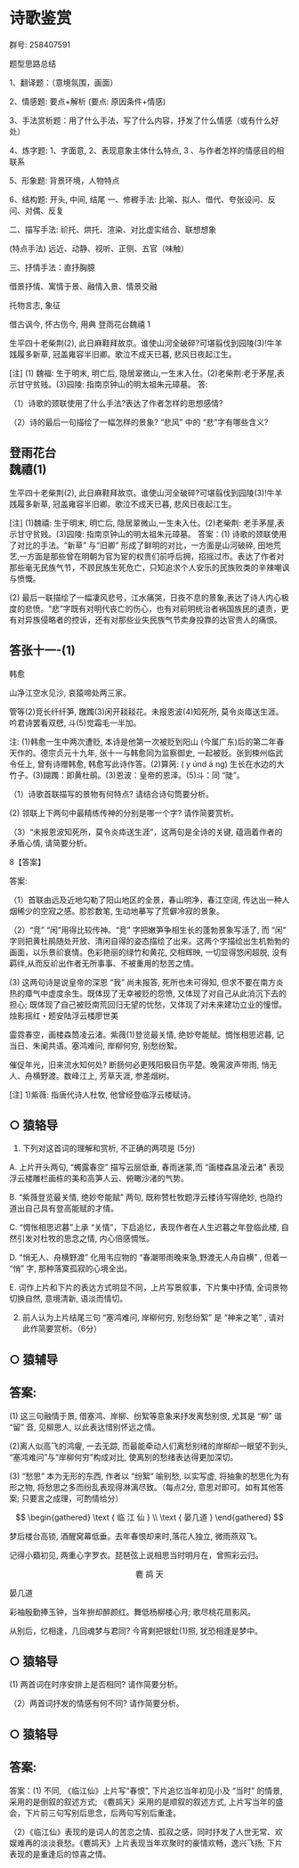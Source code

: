 # 诗歌鉴赏 

群号: 258407591

题型思路总结

1、翻译题：（意境氛围，画面）

2、情感题: 要点+解析 (要点: 原因条件+情感)

3、手法赏析题：用了什么手法，写了什么内容，抒发了什么情感（或有什么好处）

4、炼字题: 1、字面意, 2、表现意象主体什么特点, 3 、与作者怎样的情感目的相联系

5、形象题: 背景环境，人物特点

6、结构题: 开头, 中间, 结尾
一、修稺手法: 比喻、拟人、借代、夸张设问、反问、对偶、反复

二、描写手法: 祄托、烘托、渲染、对比虚实结合、联想想象

(特点手法) 远近、动静、视听、正侧、五官（味触）

三、抒情手法：直抒胸臆

借景抒情、寓情于景、融情入景、情景交融

托物言志, 象征

借古讽今, 怀古伤今, 用典
登雨花台魏禧 1

生平四十老柴荆(2), 此日麻鞋拜故京。谁使山河全破碎?可堪翦伐到园陵(3)!牛羊践履多新草, 冠盖雍容半旧卿。歌泣不成天已暮, 悲风日夜起江生。

[注] (1) 魏福: 生于明末, 明亡后, 隐居翠微山,一生末入仕。(2)老柴荆:老于茅屋,表示甘守贫贱。(3)园陵: 指南京钟山的明太祖朱元璋墓。
答:

（1）诗歌的颈联使用了什么手法?表达了作者怎样的思想感情?

（2）诗的最后一句描绘了一幅怎样的景象? “悲风” 中的 “悲”字有哪些含义?

## 登雨花台 <br> 魏禧(1)

生平四十老柴荆(2), 此日麻鞋拜故京。谁使山河全破碎?可堪翦伐到园陵(3)!牛羊践履多新草, 冠盖雍容半旧卿。歌泣不成天已暮, 悲风日夜起江生。

[注] (1)魏禧: 生于明末, 明亡后, 隐居翠微山,一生未入仕。(2)老柴荆: 老手茅屋,表示甘守贫贱。(3)园陵: 指南京钟山的明太祖朱元璋墓。
答案：(1) 诗歌的颈联使用了对比的手法。“新草” 与“旧卿” 形成了鲜明的对比，一方面是山河破碎, 田地荒艺,一方面是那些曾在明朝为官为宦的权贵们前呼后拥，招摇过市。表达了作者对那些毫无民族气节，不顾民族生死危亡，只知追求个人安乐的民族败类的辛辣嘲讽与愤慨。

(2) 最后一联描绘了一幅凄风悲号，江水痛哭，日夜不息的景象,表达了诗人内心极度的悲愤。“悲”字既有对明代丧亡的伤心，也有对前明统治者祸国族民的遺责，更有对异族侵略者的控诉，还有对那些业失民族气节卖身投靠的达官贵人的痛恨。

## 答张十一-(1)

韩愈

山净江空水见沙, 哀猿啼处两三家。

管等(2)竞长纤纤笋, 躈躅(3)闲开䎦䎦花。未报恩波(4)知死所, 莫令炎瘴送生涯。吟君诗罢看双憵, 斗(5)觉霜毛一半加。

注: (1)韩愈一生中两次遭贬, 本诗是他第一次被贬到阳山 (今属广东)后的第二年春天作的。德宗贞元十九年, 张十一与韩愈同为监察御史, 一起被贬。张到梀州临武令任上, 曾有诗赠韩愈, 韩愈写此诗作答。(2)算䇤: ( $\mathrm{y}$ únd ā ng) 生长在水边的大竹子。(3)䠒躅：即黄杜鹃。(3)恩波：皇帝的恩泽。(5)斗：同 “陡”。

（1）诗歌首联描写的景物有何特点? 请结合诗句筒要分析。

(2) 领联上下两句中最精练传神的分别是哪一个字? 请作简要赏析。

（3）“未报恩波知死所，莫令炎疩送生涯”，这两句是全诗的关键, 蕴涵着作者的矛盾心情, 请简要分析。

8【答案】

答案:

（1）首联由远及近地勾勒了阳山地区的全景，春山明净，春江空阔, 传达出一种人烟稀少的空寂之感。胗胗数笔, 生动地摹写了荒僻冷寂的景象。

（2）“竞” “闲”用得比较传神。“竞” 字把嫩笋争相生长的蓬勃景象写活了, 而 “闲” 字则把黄杜鹃随处开放、清闲自得的姿态描绘了出来。这两个字描绘出生机勃勃的画面，以乐景祄衰情。色彩艳丽的绿竹和黄花, 交相辉映, 一切显得悠闲超脱, 没有羁绊,从而反祄出作者无所事事、不被重用的愁苦之情。

(3) 这两句诗是说皇帝的深恩 “我” 尚未报答, 死所也未可得知, 但求不要在南方炎热的瘴气中虚度余生。既体现了无幸被贬的怨愤, 又体现了对自己从此消沉下去的担心; 既体现了自己被贬南荒回归无望的忧愁，又体现了对未来建功立业的憧憬。
烛影摇红・题安陆浮云楼廖世美

霝霓春空，画楼森筒凌云渚。紫薇(1)登览最关情, 绝妙夸能赋。惆怅相思迟暮, 记当日、朱阑共语。塞鸿难问, 岸柳何穷, 别愁纷絮。

催促年光，旧来流水知何处? 断肠何必更残阳极目伤平楚。晚需波声带雨, 悄无人、舟横野渡。数峰江上, 芳草天涯, 参差烟树。

[注] 1)紫薇: 指唐代诗人杜牧, 他曾经登临浮云楼赋诗。

## ○ 猿辂导

1. 下列对这首词的理解和赏析, 不正确的两项是 (5分)

A. 上片开头两句, “蠋露春空” 描写云层低垂, 春雨迷蒙,而 “画楼森昷凌云渚” 表现浮云楼雕栏画栋的美和高笋人云、俯瞰沙渚的气势。

B. “紫薇登览最关情, 绝妙夸能赋” 两句, 既称赞杜牧题浮云楼诗写得绝妙, 也隐约道出自己具有登高能赋的才情。

C. “惆怅相思迟暮”上承 “关情”，下启追忆，表现作者在人生迟暮之年登临此楼, 自然引发对杜牧的思念之情, 内心倍感惆怅。

D. “悄无人、舟横野渡” 化用韦应物的 “春潮带雨晚来急,野渡无人舟自横” , 但着一 “悄” 字, 那种落寞孤寂的心境全出。

E. 词作上片和下片的表达方式明显不同，上片写景叙事，下片集中抒情, 全词景物切换自然, 意境清新, 语淡而情切。

2. 前人认为上片结尾三句 “塞鸿难问, 岸柳何穷, 别愁纷絮” 是 “神来之笔” , 请对此作简要赏析。（6分）

## ○ 猿辅导

## 答案:

(1) 这三句融情于景, 借塞鸿、岸柳、纷絮等意象来抒发离愁别恨, 尤其是 “柳” 谐 “留” 音, 见柳思人, 以此表达惜别怀远之情。

(2)离人似高飞的鸿㿑, 一去无踪, 而最能牵动人们离愁别绪的岸柳却一眼望不到头, “塞鸿难问”与“岸柳何穷”构成对比, 使离别的愁绪表达得更加深切。

(3) “愁思” 本为无形的东西, 作者以 “纷絮” 喻别愁, 以实写虚, 将抽象的愁思化为有形之物, 将愁思之多而纷乱表现得淋漓尽致。（每点2分, 意思对即可。如有其他答案; 只要言之成理，可酌情给分）

$$
\begin{gathered}
\text { 临 江 仙 } \\
\text { 晏几道 }
\end{gathered}
$$

梦后楼台高锁, 酒醒窝幕低垂。去年春恨却来时,落花人独立, 微雨燕双飞。

记得小蘱初见, 两重心字罗衣。琵琶弦上说相思当时明月在，曾照彩云归。

$$
\text { 麅 鸪 天 }
$$

晏几道

彩袖殷勤捧玉钟，当年拚却醉颜红。舞低杨柳楼心月; 歌尽桃花扇影风。

从别后，忆相逢，几回魂梦与君同? 今宵剩把银釷(1)照, 犹恐相逢是梦中。

## ○ 猿辂导

(1) 两首词在时序安排上是否相同? 请作简要分析。

（2）两首词抒发的情感有何不同? 请作简要分析。

## ○ 猿辂导

## 答案:

答案：(1) 不同, 《临江仙》上片写“春恨”, 下片追忆当年初见小及 “当时” 的情景, 采用的是倒叙的叙述方式; 《麅鸪天》采用的是顺叙的叙述方式, 上片写当年的盛会，下片前三句写别后思念，后两句写别后重逢。

（2）《临江仙》表现的是词人的苦恋之情、孤寂之感，同时抒发了人世无常、欢娱难再的淡淡衰愁。《麅鸪天》上片表现当年欢聚时的豪情欢畅，逸兴飞扬; 下片表现的是重逢后的惊喜之情。

